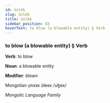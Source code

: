 ```yaml
---
id: üslëk
slug: üslëk
title: üslëk
sidebar_position: 83
hoverText: to blow (a blowable entity) § Verb
---
```


### to blow (a blowable entity) § Verb

**Verb**: to blow

**Noun**: a blowable entity

**Modifier**: blown

Mongolian үлээх üleex /uɮex/

*Mongolic Language Family*